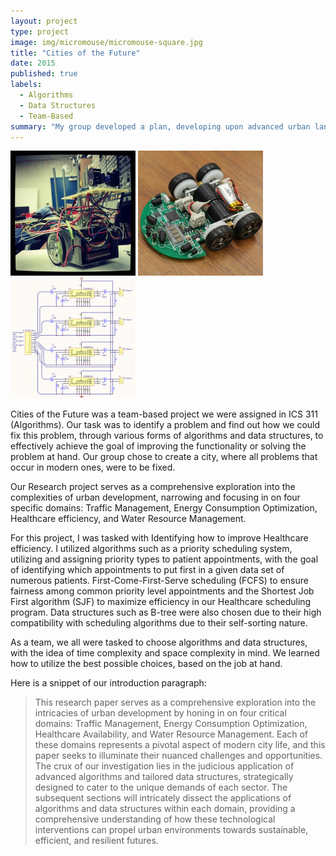 ```yaml
---
layout: project
type: project
image: img/micromouse/micromouse-square.jpg
title: "Cities of the Future"
date: 2015
published: true
labels:
  - Algorithms
  - Data Structures
  - Team-Based
summary: "My group developed a plan, developing upon advanced urban landscapes with the demand to achieve comprehensive solutions across various domains within a city."
---
```


<div class="text-center p-4">
  <img width="200px" src="../img/micromouse/micromouse-robot.png" class="img-thumbnail" >
  <img width="200px" src="../img/micromouse/micromouse-robot-2.jpg" class="img-thumbnail" >
  <img width="200px" src="../img/micromouse/micromouse-circuit.png" class="img-thumbnail" >
</div>

Cities of the Future was a team-based project we were assigned in ICS 311 (Algorithms). Our task was to identify a problem and find out how we could fix this problem, through various forms of algorithms and data structures, to effectively achieve the goal of improving the functionality or solving the problem at hand. Our group chose to create a city, where all problems that occur in modern ones, were to be fixed.

Our Research project serves as a comprehensive exploration into the complexities of urban development, narrowing and focusing in on four specific domains: Traffic Management, Energy Consumption Optimization, Healthcare efficiency, and Water Resource Management.

For this project, I was tasked with Identifying how to improve Healthcare efficiency. I utilized algorithms such as a priority scheduling system, utilizing and assigning priority types to patient appointments, with the goal of identifying which appointments to put first in a given data set of numerous patients. First-Come-First-Serve scheduling (FCFS) to ensure fairness among common priority level appointments and the Shortest Job First algorithm (SJF) to maximize efficiency in our Healthcare scheduling program. Data structures such as B-tree were also chosen due to their high compatibility with scheduling algorithms due to their self-sorting nature.

As a team, we all were tasked to choose algorithms and data structures, with the idea of time complexity and space complexity in mind. We learned how to utilize the best possible choices, based on the job at hand.

Here is a snippet of our introduction paragraph:
> This research paper serves as a comprehensive exploration into the intricacies of urban development by honing in on four critical domains: Traffic Management, Energy Consumption Optimization, Healthcare Availability, and Water Resource Management. Each of these domains represents a pivotal aspect of modern city life, and this paper seeks to illuminate their nuanced challenges and opportunities. The crux of our investigation lies in the judicious application of advanced algorithms and tailored data structures, strategically designed to cater to the unique demands of each sector. The subsequent sections will intricately dissect the applications of algorithms and data structures within each domain, providing a comprehensive understanding of how these technological interventions can propel urban environments towards sustainable, efficient, and resilient futures.
